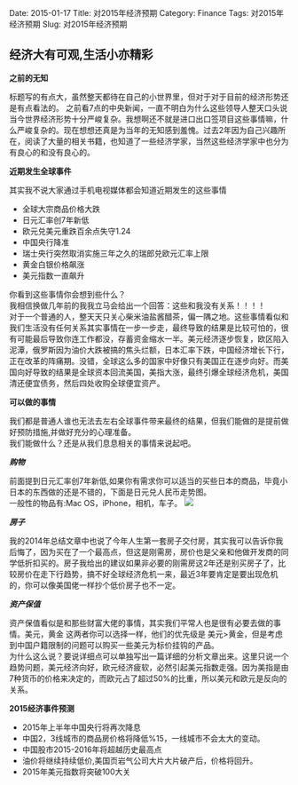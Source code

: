 ﻿Date: 2015-01-17
Title: 对2015年经济预期
Category: Finance
Tags: 对2015年经济预期
Slug: 对2015年经济预期



 **经济大有可观,生活小亦精彩**
 --------------------------

**之前的无知**

标题写的有点大，虽然整天都待在自己的小世界里，但对于对于目前的经济形势还是有点看法的。
之前看7点的中央新闻，一直不明白为什么这些领导人整天口头说当今世界经济形势十分严峻复杂。我想啊还不就是进口出口签项目这些事情嘛，什么严峻复杂的。现在想想还真是为当年的无知感到羞愧。过去2年因为自己兴趣所在，阅读了大量的相关书籍，也知道了一些经济学家，当然这些经济学家中也分为有良心的和没有良心的。


**近期发生全球事件**

其实我不说大家通过手机电视媒体都会知道近期发生的这些事情

- 全球大宗商品价格大跌
- 日元汇率创7年新低
- 欧元兑美元重跌百余点失守1.24
- 中国央行降准
- 瑞士央行突然取消实施三年之久的瑞郎兑欧元汇率上限
- 黄金白银价格飙涨
- 美元指数一直飙升

你看到这些事情你会想到些什么？<br/> 
我相信换做几年前的我我立马会给出一个回答：这些和我没有关系！！！！ <br>
对于一个普通的人，整天天只关心柴米油盐酱醋茶，偏一隅之地。这些事情看似和我们生活没有任何关系其实事情在一步一步走，最终导致的结果是比较可怕的，很有可能最后导致你连工作都没，存蓄资金缩水一半。美元经济逐步恢复，欧区陷入泥潭，俄罗斯因为油价大跌被搞的焦头烂额，日本汇率下跌，中国经济增长下行，正在改革的阵痛期。没错，全球这么多的国家中好像只有美国正在逐步向好。而美国向好导致的结果是全球资本回流美国，美指大涨，最终引爆全球经济危机，美国清还便宜债务，然后四处收购全球便宜资产。


**可以做的事情**

我们都是普通人谁也无法去左右全球事件带来最终的结果，但我们能做的是提前做好预防措施,并做好充分的心理准备。
<br/>我们能做什么？还是从我们息息相关的事情来说起吧。

***购物***

前面提到日元汇率创7年新低,如果你有需求你可以适当的买些日本的商品，毕竟小日本的东西做的还是不错的，下面是日元兑人民币走势图。<br/>
一般性的物品有:Mac OS，iPhone，相机，车子。
![](http://i0.hexunimg.cn/2014-11-15/170431114.jpg)

***房子***

我的2014年总结文章中也说了今年人生第一套房子交付房，其实我可以告诉你我后悔了，因为买在了一个最高点，但这是刚需房，房价也是父亲和他做开发商的同学低折扣买的。房子我给出的建议如果非必要的刚需房这2年还是别买房子了，比较房价在走下行趋势，搞不好全球经济危机一来，最近3年要肯定是要出现危机的，你可以像美国佬一样抄个低价房子也不一定。


***资产保值***

资产保值看似是和那些财富大佬的事情，其实我们平常人也是很有必要去做的事情。美元，黄金 这两者你可以选择一样，他们的优先级是 美元>黄金，但是考虑到中国户籍限制的问题可以购买一些美元为标价挂钩的产品。
<br/>为什么这么说？要说详细点可以单独写出一篇详细的分析文章出来。这里只说一个趋势问题，美元经济向好，欧元经济疲软，必然引起美元指数走强。因为美指是由7种货币的价格来决定的，而欧元占了超过50%的比重，所以美元和欧元是反向的关系。

**2015经济事件预测**

- 2015年上半年中国央行将再次降息
- 中国2，3线城市的商品房价格将降低%15，一线城市不会太大的变动。
- 中国股市2015-2016年将超越历史最高点
- 油价将继续持续低价,美国页岩气公司大片大片破产后，价格将回升。
- 2015年美元指数将突破100大关




